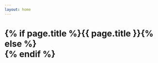 ```yaml
---
layout: home
---
```

<h1 class="header_class">{% if page.title %}{{ page.title }}{% else %}<br/>{% endif %}</h1>
